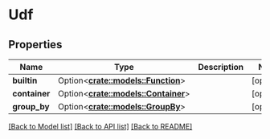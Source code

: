# Udf

## Properties

Name | Type | Description | Notes
------------ | ------------- | ------------- | -------------
**builtin** | Option<[**crate::models::Function**](Function.md)> |  | [optional]
**container** | Option<[**crate::models::Container**](Container.md)> |  | [optional]
**group_by** | Option<[**crate::models::GroupBy**](GroupBy.md)> |  | [optional]

[[Back to Model list]](../README.md#documentation-for-models) [[Back to API list]](../README.md#documentation-for-api-endpoints) [[Back to README]](../README.md)


